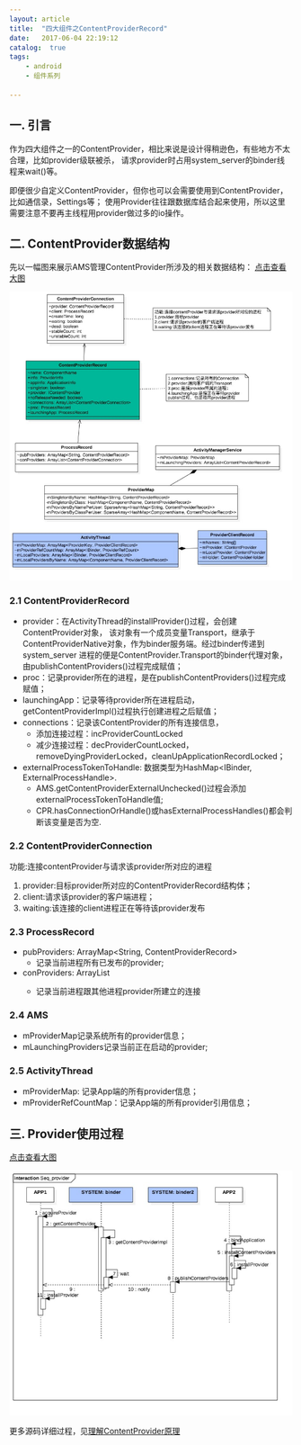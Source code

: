 ```yaml
---
layout: article
title:  "四大组件之ContentProviderRecord"
date:   2017-06-04 22:19:12
catalog:  true
tags:
    - android
    - 组件系列
    
---
```


## 一. 引言

作为四大组件之一的ContentProvider，相比来说是设计得稍逊色，有些地方不太合理，比如provider级联被杀，
请求provider时占用system_server的binder线程来wait()等。

即便很少自定义ContentProvider，但你也可以会需要使用到ContentProvider，比如通信录，Settings等；
使用Provider往往跟数据库结合起来使用，所以这里需要注意不要再主线程用provider做过多的io操作。

## 二. ContentProvider数据结构

先以一幅图来展示AMS管理ContentProvider所涉及的相关数据结构：
[点击查看大图](https://panard313.github.io/images/ams/provider/content_provider_record.jpg)

![content_provider_record](/images/ams/provider/content_provider_record.jpg)

### 2.1 ContentProviderRecord

- provider：在ActivityThread的installProvider()过程，会创建ContentProvider对象，
该对象有一个成员变量Transport，继承于ContentProviderNative对象，作为binder服务端。经过binder传递到system_server
进程的便是ContentProvider.Transport的binder代理对象， 由publishContentProviders()过程完成赋值；
- proc：记录provider所在的进程，是在publishContentProviders()过程完成赋值；
- launchingApp：记录等待provider所在进程启动，getContentProviderImpl()过程执行创建进程之后赋值；
- connections：记录该ContentProvider的所有连接信息，
  - 添加连接过程：incProviderCountLocked
  - 减少连接过程：decProviderCountLocked，removeDyingProviderLocked，cleanUpApplicationRecordLocked；
- externalProcessTokenToHandle: 数据类型为HashMap<IBinder, ExternalProcessHandle>.
    - AMS.getContentProviderExternalUnchecked()过程会添加externalProcessTokenToHandle值;
    - CPR.hasConnectionOrHandle()或hasExternalProcessHandles()都会判断该变量是否为空.

### 2.2 ContentProviderConnection

功能:连接contentProvider与请求该provider所对应的进程

1. provider:目标provider所对应的ContentProviderRecord结构体；
2. client:请求该provider的客户端进程；
3. waiting:该连接的client进程正在等待该provider发布

### 2.3 ProcessRecord

- pubProviders: ArrayMap<String, ContentProviderRecord>
  - 记录当前进程所有已发布的provider;
- conProviders: ArrayList<ContentProviderConnection>
  - 记录当前进程跟其他进程provider所建立的连接

### 2.4 AMS

- mProviderMap记录系统所有的provider信息；
- mLaunchingProviders记录当前正在启动的provider;

### 2.5 ActivityThread

- mProviderMap: 记录App端的所有provider信息；
- mProviderRefCountMap：记录App端的所有provider引用信息；


## 三. Provider使用过程

[点击查看大图](https://panard313.github.io/images/ams/provider/Seq_provider.jpg)

![Seq_provider](/images/ams/provider/Seq_provider.jpg)

更多源码详细过程，见[理解ContentProvider原理](https://panard313.github.io/2016/07/30/content-provider/)
